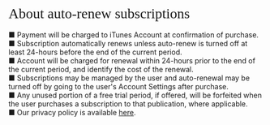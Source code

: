 <br />
<div id="ppHeader" style="font-family: verdana; font-size: 21pt; margin: 0px auto;">About auto-renew subscriptions</div>
<br />
■ Payment will be charged to iTunes Account at confirmation of purchase.<br />
■ Subscription automatically renews unless auto-renew is turned off at least 24-hours before the end of the current period.<br />
■ Account will be charged for renewal within 24-hours prior to the end of the current period, and identify the cost of the renewal.<br />
■ Subscriptions may be managed by the user and auto-renewal may be turned off by going to the user's Account Settings after purchase.<br />
■ Any unused portion of a free trial period, if offered, will be forfeited when the user purchases a subscription to that publication, where applicable.<br />
■ Our privacy policy is available <a href="https://www.bobgoo.com/privacy">here</a>.  